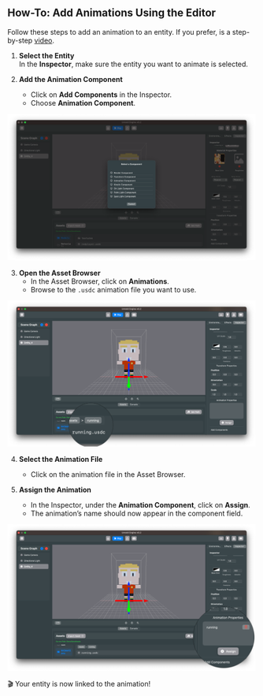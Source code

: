## How-To: Add Animations Using the Editor

Follow these steps to add an animation to an entity. If you prefer, is a step-by-step [video](https://vimeo.com/1117004242?share=copy#t=0).

1. **Select the Entity**  
   In the **Inspector**, make sure the entity you want to animate is selected.  

2. **Add the Animation Component**  
   - Click on **Add Components** in the Inspector.  
   - Choose **Animation Component**.  

![add animation component](../images/add-animation-component.png)

3. **Open the Asset Browser**  
   - In the Asset Browser, click on **Animations**.  
   - Browse to the `.usdc` animation file you want to use.  

![select animation file](../images/animation-running.png)

4. **Select the Animation File**  
   - Click on the animation file in the Asset Browser.  

5. **Assign the Animation**  
   - In the Inspector, under the **Animation Component**, click on **Assign**.  
   - The animation’s name should now appear in the component field.  

![Animation selected](../images/animation-assign.png)

🎬 Your entity is now linked to the animation!

